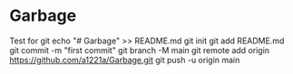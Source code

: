 # Garbage
Test for git
echo "# Garbage" >> README.md
git init
git add README.md
git commit -m "first commit"
git branch -M main
git remote add origin https://github.com/a1221a/Garbage.git
git push -u origin main

